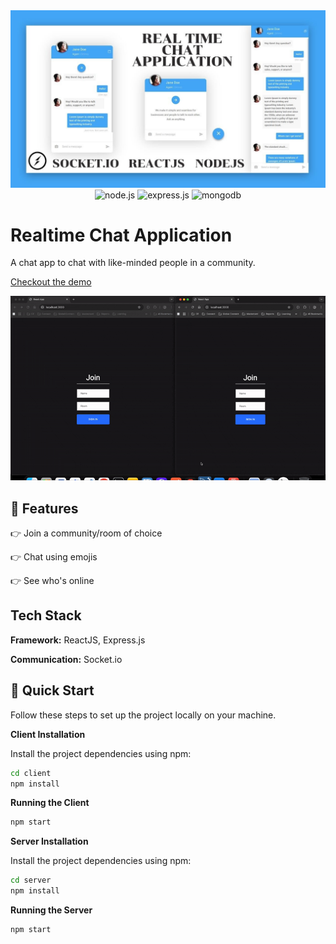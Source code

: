 <div align="center">
  <img src="images/title.jpeg" />
</div>


<div align="center">
 
 <img src="https://img.shields.io/badge/node.js-339933?style=for-the-badge&logo=Node.js&logoColor=white" alt="node.js" />
    <img src="https://img.shields.io/badge/express.js-000000?style=for-the-badge&logo=express&logoColor=white" alt="express.js" />
    <img src="https://img.shields.io/badge/-MongoDB-13aa52?style=for-the-badge&logo=mongodb&logoColor=white" alt="mongodb" />
</div>

# Realtime Chat Application

A chat app to chat with like-minded people in a community.

[Checkout the demo](https://classy-peony-9eeb9a.netlify.app/)

![Demo](images/demo.gif)


## <a name="features">🔋 Features</a>

👉 Join a community/room of choice

👉 Chat using emojis

👉 See who's online


## Tech Stack

**Framework:** ReactJS, Express.js

**Communication:** Socket.io


## <a name="quick-start">🤸 Quick Start</a>

Follow these steps to set up the project locally on your machine.


**Client Installation**

Install the project dependencies using npm:

```bash
cd client
npm install
```


**Running the Client**

```bash
npm start
```

**Server Installation**

Install the project dependencies using npm:

```bash
cd server
npm install
```


**Running the Server**

```bash
npm start
```
